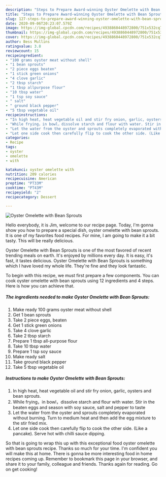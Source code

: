 ```yaml
---
description: "Steps to Prepare Award-winning Oyster Omelette with Bean Sprouts"
title: "Steps to Prepare Award-winning Oyster Omelette with Bean Sprouts"
slug: 127-steps-to-prepare-award-winning-oyster-omelette-with-bean-sprouts
date: 2020-09-06T20:23:07.579Z
image: https://img-global.cpcdn.com/recipes/4938860448972800/751x532cq70/oyster-omelette-with-bean-sprouts-recipe-main-photo.jpg
thumbnail: https://img-global.cpcdn.com/recipes/4938860448972800/751x532cq70/oyster-omelette-with-bean-sprouts-recipe-main-photo.jpg
cover: https://img-global.cpcdn.com/recipes/4938860448972800/751x532cq70/oyster-omelette-with-bean-sprouts-recipe-main-photo.jpg
author: Bess Mullins
ratingvalue: 3.8
reviewcount: 15
recipeingredient:
- "100 grams oyster meat without shell"
- "1 bean sprouts"
- "2 piece eggs beaten"
- "1 stick green onions"
- "4 clove garlic"
- "2 tbsp starch"
- "1 tbsp allpurpose flour"
- "10 tbsp water"
- "1 tsp soy sauce"
- " salt"
- " ground black pepper"
- "5 tbsp vegetable oil"
recipeinstructions:
- "In high heat, heat vegetable oil and stir fry onion, garlic, oysters and bean sprouts."
- "While frying，in bowl，dissolve starch and flour with water. Stir in the beaten eggs and season with soy sauce, salt and pepper to taste"
- "Let the water from the oyster and sprouts completely evaporated without burning. Turn to medium heat and then add the egg mixture to the stir fried mix."
- "Let one side cook then carefully flip to cook the other side. (Like a pancake). Serve hot with chilli sauce dipping."
categories:
- Recipe
tags:
- oyster
- omelette
- with

katakunci: oyster omelette with 
nutrition: 209 calories
recipecuisine: American
preptime: "PT33M"
cooktime: "PT43M"
recipeyield: "2"
recipecategory: Dessert

---
```



![Oyster Omelette with Bean Sprouts](https://img-global.cpcdn.com/recipes/4938860448972800/751x532cq70/oyster-omelette-with-bean-sprouts-recipe-main-photo.jpg)

Hello everybody, it is Jim, welcome to our recipe page. Today, I'm gonna show you how to prepare a special dish, oyster omelette with bean sprouts. It is one of my favorites food recipes. For mine, I am going to make it a bit tasty. This will be really delicious.

Oyster Omelette with Bean Sprouts is one of the most favored of recent trending meals on earth. It's enjoyed by millions every day. It is easy, it's fast, it tastes delicious. Oyster Omelette with Bean Sprouts is something which I have loved my whole life. They're fine and they look fantastic.




To begin with this recipe, we must first prepare a few components. You can cook oyster omelette with bean sprouts using 12 ingredients and 4 steps. Here is how you can achieve that.

<!--inarticleads1-->

##### The ingredients needed to make Oyster Omelette with Bean Sprouts:

1. Make ready 100 grams oyster meat without shell
1. Get 1 bean sprouts
1. Take 2 piece eggs, beaten
1. Get 1 stick green onions
1. Take 4 clove garlic
1. Take 2 tbsp starch
1. Prepare 1 tbsp all-purpose flour
1. Take 10 tbsp water
1. Prepare 1 tsp soy sauce
1. Make ready  salt
1. Take  ground black pepper
1. Take 5 tbsp vegetable oil




<!--inarticleads2-->

##### Instructions to make Oyster Omelette with Bean Sprouts:

1. In high heat, heat vegetable oil and stir fry onion, garlic, oysters and bean sprouts.
1. While frying，in bowl，dissolve starch and flour with water. Stir in the beaten eggs and season with soy sauce, salt and pepper to taste
1. Let the water from the oyster and sprouts completely evaporated without burning. Turn to medium heat and then add the egg mixture to the stir fried mix.
1. Let one side cook then carefully flip to cook the other side. (Like a pancake). Serve hot with chilli sauce dipping.




So that is going to wrap this up with this exceptional food oyster omelette with bean sprouts recipe. Thanks so much for your time. I'm confident you will make this at home. There is gonna be more interesting food in home recipes coming up. Remember to bookmark this page in your browser, and share it to your family, colleague and friends. Thanks again for reading. Go on get cooking!
